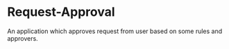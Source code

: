 # Request-Approval
 An application which approves request from user based on some rules and approvers.
